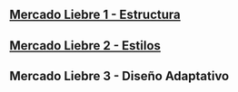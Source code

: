## [Mercado Liebre 1 - Estructura](https://github.com/DiazJose01/mercadoLiebre/tree/master)
## [Mercado Liebre 2 - Estilos](https://github.com/DiazJose01/mercadoLiebre/tree/ML2)
## Mercado Liebre 3 - Diseño Adaptativo
